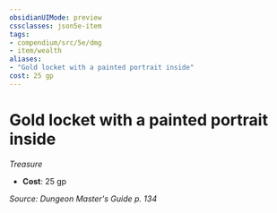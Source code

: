 ```yaml
---
obsidianUIMode: preview
cssclasses: json5e-item
tags:
- compendium/src/5e/dmg
- item/wealth
aliases: 
- "Gold locket with a painted portrait inside"
cost: 25 gp
---
```

# Gold locket with a painted portrait inside
*Treasure*  

- **Cost**: 25 gp

*Source: Dungeon Master's Guide p. 134*